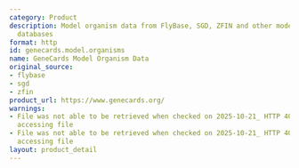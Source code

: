```yaml
---
category: Product
description: Model organism data from FlyBase, SGD, ZFIN and other model organism
  databases
format: http
id: genecards.model.organisms
name: GeneCards Model Organism Data
original_source:
- flybase
- sgd
- zfin
product_url: https://www.genecards.org/
warnings:
- File was not able to be retrieved when checked on 2025-10-21_ HTTP 403 error when
  accessing file
- File was not able to be retrieved when checked on 2025-10-21_ HTTP 403 error when
  accessing file
layout: product_detail
---
```

